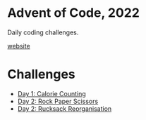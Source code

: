 # Advent of Code, 2022

Daily coding challenges.

[website](https://adventofcode.com/2022)

# Challenges

 - [Day 1: Calorie Counting](aoc01)
 - [Day 2: Rock Paper Scissors](aoc02)
 - [Day 2: Rucksack Reorganisation](aoc03)

